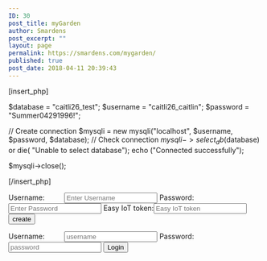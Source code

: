 ```yaml
---
ID: 30
post_title: myGarden
author: Smardens
post_excerpt: ""
layout: page
permalink: https://smardens.com/mygarden/
published: true
post_date: 2018-04-11 20:39:43
---
```

[insert_php]


$database = "caitli26_test";
$username = "caitli26_caitlin";
$password = "Summer04291996!";

// Create connection
$mysqli = new mysqli("localhost", $username, $password, $database);
// Check connection
$mysqli->select_db($database) or die( "Unable to select database");
echo ("Connected successfully");

$mysqli->close();

[/insert_php]

<div class="login-page">
<div class="form">
<form class="register-form" method="post" action="[insert_php] echo $_SERVER['PHP_SELF']; [/insert_php]" >
<label>Username:          </label><input type="text" placeholder="Enter Username" id="usernamereg" required>
<label>Password:           </label><input type="password" placeholder="Enter Password" id="passwordreg" required>
<label>Easy IoT token:</label><input type="text" placeholder="Easy IoT token" id="easyTokenreg" required>
<button>create</button>
</form>
<form class="login-form">
<label>Username:          </label><input type="text" placeholder="username" id="username" required>
<label>Password:           </label><input type="password" placeholder="password" id="password" required>
<button onclick="validate()"/>Login</button></form></div>
</div>